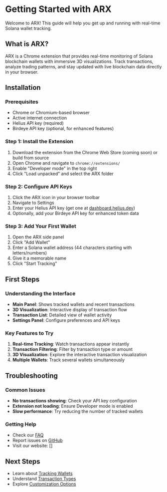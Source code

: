 # Getting Started with ARX

Welcome to ARX! This guide will help you get up and running with real-time Solana wallet tracking.

## What is ARX?

ARX is a Chrome extension that provides real-time monitoring of Solana blockchain wallets with immersive 3D visualizations. Track transactions, analyze trading patterns, and stay updated with live blockchain data directly in your browser.

## Installation

### Prerequisites
- Chrome or Chromium-based browser
- Active internet connection
- Helius API key (required)
- Birdeye API key (optional, for enhanced features)

### Step 1: Install the Extension
1. Download the extension from the Chrome Web Store (coming soon) or build from source
2. Open Chrome and navigate to `chrome://extensions/`
3. Enable "Developer mode" in the top right
4. Click "Load unpacked" and select the ARX folder

### Step 2: Configure API Keys
1. Click the ARX icon in your browser toolbar
2. Navigate to Settings
3. Enter your Helius API key (get one at [dashboard.helius.dev](https://dashboard.helius.dev))
4. Optionally, add your Birdeye API key for enhanced token data

### Step 3: Add Your First Wallet
1. Open the ARX side panel
2. Click "Add Wallet"
3. Enter a Solana wallet address (44 characters starting with letters/numbers)
4. Give it a memorable name
5. Click "Start Tracking"

## First Steps

### Understanding the Interface
- **Main Panel**: Shows tracked wallets and recent transactions
- **3D Visualization**: Interactive display of transaction flow
- **Transaction List**: Detailed view of wallet activity
- **Settings Panel**: Configure preferences and API keys

### Key Features to Try
1. **Real-time Tracking**: Watch transactions appear instantly
2. **Transaction Filtering**: Filter by transaction type or amount
3. **3D Visualization**: Explore the interactive transaction visualization
4. **Multiple Wallets**: Track several wallets simultaneously

## Troubleshooting

### Common Issues
- **No transactions showing**: Check your API key configuration
- **Extension not loading**: Ensure Developer mode is enabled
- **Slow performance**: Try reducing the number of tracked wallets

### Getting Help
- Check our [FAQ](../faq.md)
- Report issues on [GitHub](https://github.com/arx-ai/arx-browser-extension/issues)
- Visit our website: []

## Next Steps
- Learn about [Tracking Wallets](tracking-wallets.md)
- Understand [Transaction Types](transactions.md)
- Explore [Customization Options](customization.md)
